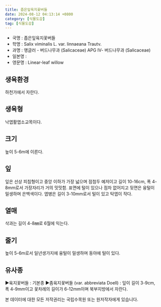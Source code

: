```yaml
---
title: 좁은잎육지꽃버들
date: 2024-08-12 04:13:14 +0800
category: [식물도감]
tag: [식물도감]
---
```




- 국명 : 좁은잎육지꽃버들
- 학명 : Salix viminalis L. var. linnaeana Trautv.
- 과명 : 앵글러 - 버드나무과 (Salicaceae) APG Ⅳ- 버드나무과 (Salicaceae)
- 일본명 : 
- 영문명 : Linear-leaf willow


## 생육환경
하천가에서 자란다.
## 생육형
낙엽활엽소교목이다.
## 크기
높이 5-6m에 이른다.
## 잎
잎은 선상 피침형이고 중앙 이하가 가장 넓으며 점첨두 예저이고 길이 10-16cm, 폭 4-8mm로서 가장자리가 거의 밋밋함. 표면에 털이 있으나 점차 없어지고 뒷면은 융털이 밀생하며 은백색이다. 엽병은 길이 3-10mm로서 털이 있고 탁엽이 작다.
## 열매
삭과는 길이 4-8㎜로 6월에 익는다.
## 줄기
높이 5-6m로서 일년생가지에 융털이 밀생하며 동아에 털이 있다.
## 유사종
▶육지꽃버들 : 기본종▶좀육지꽃버들 (var. abbreviata Doell) : 잎이 길이 3-9cm, 폭 4-9mm이고 꽃차례의 길이가 6-12mm이며 북부지방에서 자란다.






본 데이터에 대한 모든 저작권리는 국립수목원 또는 원저작자에게 있습니다.
